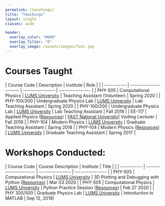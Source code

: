 ```yaml
---
permalink: /teachings/
title: "Teachings"
layout: single
classes: wide

header:
  overlay_color: "#000"
  overlay_filter: "0"
  overlay_image: /assets/images/fast.jpg
---
```


# Courses Taught

| Course Code | Description |    Institute   | Role | |
| ----------- | ----------------------    | ---------------- | ---------------- |
| PHY-505     | Computational Physics     | [LUMS University](https://lums.edu.pk) | Teaching Assistant (Volunteer) | Spring 2020 |
| PHY-100/200 | Undergraduate Physics Lab | [LUMS University](https://lums.edu.pk) | Lab Teaching Assistant | Spring 2020 |
| PHY-100/200 | Undergraduate Physics Lab | [LUMS University](https://lums.edu.pk) |  Lab Teaching Assistant | Fall 2019 |
| EE-117      | Applied Physics  ([Resources](/teachings/ee117))         | [FAST National University](http://lhr.nu.edu.pk/)| Visiting Lecturer    | Fall 2019 |
| PHY-104     | Modern Physics            | [LUMS University](https://lums.edu.pk) |  Graduate Teaching Assistant | Spring 2018 |
| PHY-104     | Modern Physics    ([Resources](https://www.physlab.org/modern-physics-2018/))        | [LUMS University](https://lums.edu.pk) |  Graduate Teaching Assistant | Spring 2017 |

# Workshops Conducted:

| Course Code | Course Description |    Institute   | Title | |
| ----------- | ----------------------    | ---------------- | ---------------- |
| PHY-505     | Computational Physics   | [LUMS University](https://lums.edu.pk) | 3D Plotting and Debugging with Python ([Resources](https://shiraz-ahmad.com/assets/docs/lums/13_3D_Plotting_and_Debugging.pdf)) | Mar 03 2020 |
| PHY-505     | Computational Physics     | [LUMS University](https://lums.edu.pk) | Python Practice Session ([Resources](https://shiraz-ahmad.com/assets/docs/lums/12_Practise_Session.pdf)) | Feb 27 2020 |
| PHY 300/500 | Graduate Physics Lab   | [LUMS University](https://lums.edu.pk) | Introduction to MATLAB | Sep 12, 2019|
